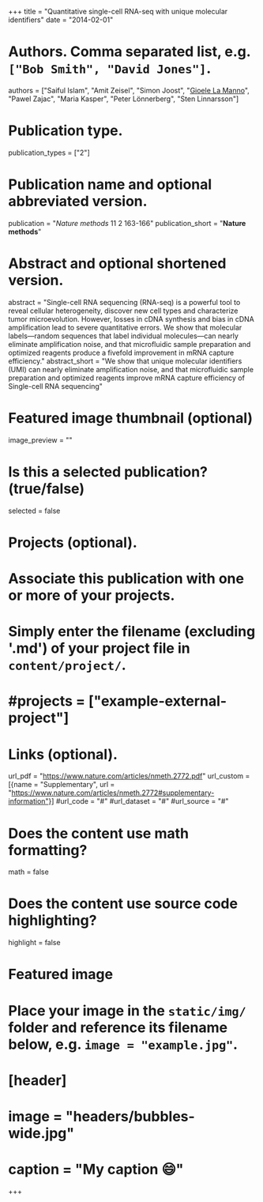 +++
title = "Quantitative single-cell RNA-seq with unique molecular identifiers"
date = "2014-02-01"

# Authors. Comma separated list, e.g. `["Bob Smith", "David Jones"]`.
authors = ["Saiful Islam",
"Amit Zeisel",
"Simon Joost",
"<u>Gioele La Manno</u>",
"Pawel Zajac",
"Maria Kasper",
"Peter Lönnerberg",
"Sten Linnarsson"]

# Publication type.
publication_types = ["2"]

# Publication name and optional abbreviated version.
publication = "*Nature methods* 11 2 163-166"
publication_short = "**Nature methods**"

# Abstract and optional shortened version.
abstract = "Single-cell RNA sequencing (RNA-seq) is a powerful tool to reveal cellular heterogeneity, discover new cell types and characterize tumor microevolution. However, losses in cDNA synthesis and bias in cDNA amplification lead to severe quantitative errors. We show that molecular labels—random sequences that label individual molecules—can nearly eliminate amplification noise, and that microfluidic sample preparation and optimized reagents produce a fivefold improvement in mRNA capture efficiency."
abstract_short = "We show that unique molecular identifiers (UMI) can nearly eliminate amplification noise, and that microfluidic sample preparation and optimized reagents improve mRNA capture efficiency of Single-cell RNA sequencing"

# Featured image thumbnail (optional)
image_preview = ""

# Is this a selected publication? (true/false)
selected = false

# Projects (optional).
#   Associate this publication with one or more of your projects.
#   Simply enter the filename (excluding '.md') of your project file in `content/project/`.
# #projects = ["example-external-project"]

# Links (optional).
url_pdf = "https://www.nature.com/articles/nmeth.2772.pdf"
url_custom = [{name = "Supplementary", url = "https://www.nature.com/articles/nmeth.2772#supplementary-information"}]
#url_code = "#"
#url_dataset = "#"
#url_source = "#"


# Does the content use math formatting?
math = false

# Does the content use source code highlighting?
highlight = false

# Featured image
# Place your image in the `static/img/` folder and reference its filename below, e.g. `image = "example.jpg"`.
# [header]
# image = "headers/bubbles-wide.jpg"
# caption = "My caption :smile:"

+++
